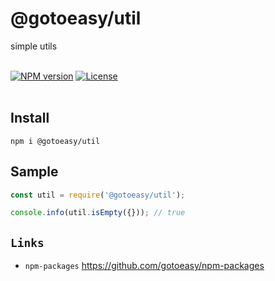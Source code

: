 # @gotoeasy/util
simple utils
<br>
<br>

[![NPM version](https://img.shields.io/npm/v/@gotoeasy/util.svg)](https://www.npmjs.com/package/@gotoeasy/util)
[![License](https://img.shields.io/badge/License-MIT-brightgreen.svg)](https://github.com/gotoeasy/npm-packages/blob/master/LICENSE)
<br>
<br>

## Install
```
npm i @gotoeasy/util
```

## Sample
```js
const util = require('@gotoeasy/util');

console.info(util.isEmpty({})); // true
```


## `Links`
* `npm-packages` https://github.com/gotoeasy/npm-packages

